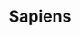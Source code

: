 ---
title: "Sapiens"
description: "Buku yang dibaca oleh hampir semua orang di sekitar saya, dan untuk alasan yang saya tidak pahami, I didn't like the book. Mungkin karena ada beberapa sudut pandang Yuval yang saya tidak setuju. Akan mencoba Audible version next time."
cover: "images/reading/sapiens.jpeg"
publishDate: 2018-08-15
authors: "Yuval Noah Hahari"
---